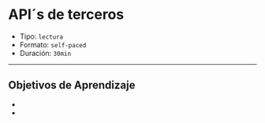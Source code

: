 # API´s de terceros

- Tipo: `lectura`
- Formato: `self-paced`
- Duración: `30min`

***

## Objetivos de Aprendizaje

-
-

##
